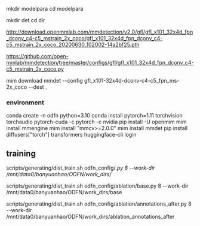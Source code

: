 mkdir modelpara
cd modelpara

mkdir det
cd dir

http://download.openmmlab.com/mmdetection/v2.0/gfl/gfl_x101_32x4d_fpn_dconv_c4-c5_mstrain_2x_coco/gfl_x101_32x4d_fpn_dconv_c4-c5_mstrain_2x_coco_20200630_102002-14a2bf25.pth

https://github.com/open-mmlab/mmdetection/tree/master/configs/gfl/gfl_x101_32x4d_fpn_dconv_c4-c5_mstrain_2x_coco.py

mim download mmdet --config gfl_x101-32x4d-dconv-c4-c5_fpn_ms-2x_coco --dest .


### environment
conda create -n odfn python=3.10
conda install pytorch=1.11 torchvision torchaudio pytorch-cuda -c pytorch -c nvidia
pip install -U openmim
mim install mmengine
mim install "mmcv>=2.0.0"
mim install mmdet
pip install diffusers["torch"] transformers
huggingface-cli login

## training
scripts/generating/dist_train.sh odfn_config/_.py 8 --work-dir /mnt/data0/banyuanhao/ODFN/work_dirs/_

scripts/generating/dist_train.sh odfn_config/ablation/base.py 8 --work-dir /mnt/data0/banyuanhao/ODFN/work_dirs/base

scripts/generating/dist_train.sh odfn_config/ablation/annotations_after.py 8 --work-dir /mnt/data0/banyuanhao/ODFN/work_dirs/ablation_annotations_after
